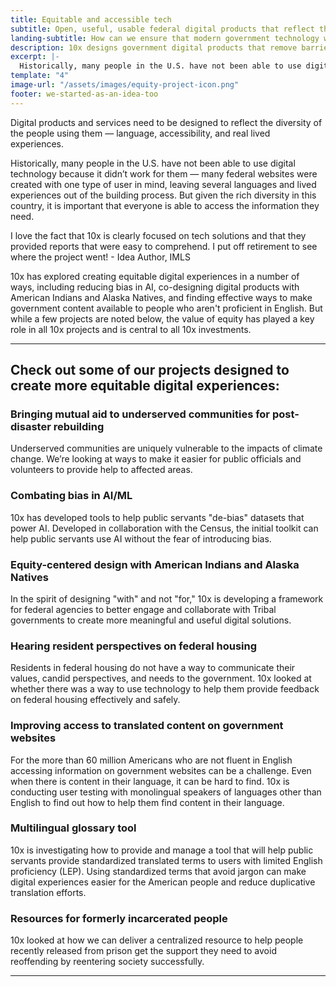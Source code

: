 ```yaml
---
title: Equitable and accessible tech
subtitle: Open, useful, usable federal digital products that reflect the diversity of users.
landing-subtitle: How can we ensure that modern government technology works for everyone, especially those most in need?
description: 10x designs government digital products that remove barriers to access and reflect the diversity of people in the U.S. 
excerpt: |-
  Historically, many people in the U.S. have not been able to use digital technology because it didn’t work for them — many federal websites were created with one type of user in mind, leaving several languages and lived experiences out of the building process. But given the rich diversity in this country, it is important that everyone is able to access the information they need.
template: "4"
image-url: "/assets/images/equity-project-icon.png"
footer: we-started-as-an-idea-too
---
```

<p class="usa-intro">  
  Digital products and services need to be designed to reflect the diversity of the people using them &#8212; language, accessibility, and real lived experiences.
</p>

Historically, many people in the U.S. have not been able to use digital technology because it didn’t work for them &#8212; many federal websites were created with one type of user in mind, leaving several languages and lived experiences out of the building process. But given the rich diversity in this country, it is important that everyone is able to access the information they need.  

<aside class="pull-quote">
  I love the fact that 10x is clearly focused on tech solutions and that they provided reports that were easy to comprehend. I put off retirement to see where the project went!
  <span class="author">- Idea Author, IMLS</span>
</aside>

10x has explored creating equitable digital experiences in a number of ways, including reducing bias in AI, co-designing digital products with American Indians and Alaska Natives, and finding effective ways to make government content available to people who aren't proficient in English. But while a few projects are noted below, the value of equity has played a key role in all 10x projects and is central to all 10x investments.

---

## Check out some of our projects designed to create more equitable digital experiences:

### Bringing mutual aid to underserved communities for post-disaster rebuilding

Underserved communities are uniquely vulnerable to the impacts of climate change. We’re looking at ways to make it easier for public officials and volunteers to provide help to affected areas.

### Combating bias in AI/ML

10x has developed tools to help public servants "de-bias" datasets that power AI. Developed in collaboration with the Census, the initial toolkit can help public servants use AI without the fear of introducing bias.

### Equity-centered design with American Indians and Alaska Natives

In the spirit of designing "with" and not "for," 10x is developing a framework for federal agencies to better engage and collaborate with Tribal governments to create more meaningful and useful digital solutions.

### Hearing resident perspectives on federal housing

Residents in federal housing do not have a way to communicate their values, candid perspectives, and needs to the government. 10x looked at whether there was a way to use technology to help them provide feedback on federal housing effectively and safely.

### Improving access to translated content on government websites

For the more than 60 million Americans who are not fluent in English accessing information on government websites can be a challenge. Even when there is content in their language, it can be hard to find. 10x is conducting user testing with monolingual speakers of languages other than English to find out how to help them find content in their language.

### Multilingual glossary tool

10x is investigating how to provide and manage a tool that will help public servants provide standardized translated terms to users with limited English proficiency (LEP). Using standardized terms that avoid jargon can make digital experiences easier for the American people and reduce duplicative translation efforts.

### Resources for formerly incarcerated people

10x looked at how we can deliver a centralized resource to help people recently released from prison get the support they need to avoid reoffending by reentering society successfully.

---